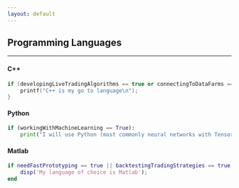 ```yaml
---
layout: default
---
```


## Programming Languages
* * *

#### C++
```c++
if (developingLiveTradingAlgorithms == true or connectingToDataFarms == true){
    printf("C++ is my go to language\n");
}
```

#### Python
```python
if (workingWithMachineLearning == True):
    print("I will use Python (most commonly neural networks with Tensorflow)") 
```

#### Matlab
```matlab
if needFastPrototyping == true || backtestingTradingStrategies == true
    disp('My language of choice is Matlab');
end
```
